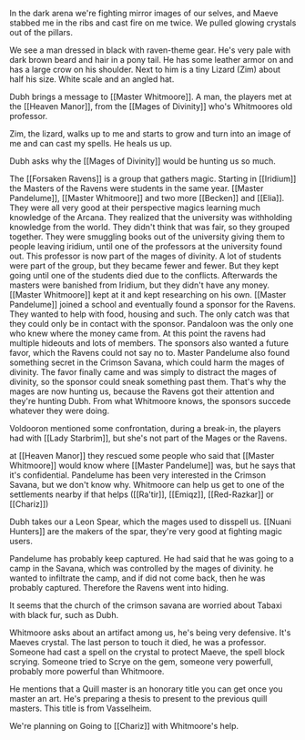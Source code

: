 In the dark arena we're fighting mirror images of our selves, and Maeve stabbed me in the ribs and cast fire on me twice.
We pulled glowing crystals out of the pillars.

We see a man dressed in black with raven-theme gear. He's very pale with dark brown beard and hair in a pony tail. He has some leather armor on and has a large crow on his shoulder.
Next to him is a tiny Lizard (Zim) about half his size. White scale and an angled hat.

Dubh brings a message to [[Master Whitmoore]]. A man, the players met at the [[Heaven Manor]], from the [[Mages of Divinity]] who's Whitmoores old professor.

Zim, the lizard, walks up to me and starts to grow and turn into an image of me and can cast my spells. He heals us up.

Dubh asks why the [[Mages of Divinity]] would be hunting us so much.

The [[Forsaken Ravens]] is a group that gathers magic. Starting in [[Iridium]] the Masters of the Ravens were students in the same year. [[Master Pandelume]], [[Master Whitmoore]] and two more [[Becken]] and [[Elia]]. They were all very good at their perspective magics learning much knowledge of the Arcana. They realized that the university was withholding knowledge from the world. They didn't think that was fair, so they grouped together. They were smuggling books out of the university giving them to people leaving iridium, until one of the professors at the university found out. This professor is now part of the mages of divinity. A lot of students were part of the group, but they became fewer and fewer. But they kept going until one of the students died due to the conflicts. Afterwards the masters were banished from Iridium, but they didn't have any money.
[[Master Whitmoore]] kept at it and kept researching on his own.
[[Master Pandelume]] joined a school and eventually found a sponsor for the Ravens. They wanted to help with food, housing and such. The only catch was that they could only be in contact with the sponsor. Pandaloon was the only one who knew where the money came from. At this point the ravens had  multiple hideouts and lots of members.
The sponsors also wanted a future favor, which the Ravens could not say no to. Master Pandelume also found something secret in the Crimson Savana, which could harm the mages of divinity.
The favor finally came and was simply to distract the mages of divinity, so the sponsor could sneak something past them. That's why the mages are now hunting us, because the Ravens got their attention and they're hunting Dubh.
From what Whitmoore knows, the sponsors succede whatever they were doing.

Voldooron mentioned some confrontation, during a break-in, the players had with [[Lady Starbrim]], but she's not part of the Mages or the Ravens.

at [[Heaven Manor]] they rescued some people who said that [[Master Whitmoore]] would know where [[Master Pandelume]] was, but he says that it's confidential.
Pandelume has been very interested in the Crimson Savana, but we don't know why. Whitmoore can help us get to one of the settlements nearby if that helps ([[Ra'tir]], [[Emiqz]], [[Red-Razkar]] or [[Chariz]])

Dubh takes our a Leon Spear, which the mages used to disspell us. [[Nuani Hunters]] are the makers of the spar, they're very good at fighting magic users.

Pandelume has probably keep captured. He had said that he was going to a camp in the Savana, which was controlled by the mages of divinity. he wanted to infiltrate the camp, and if did not come back, then he was probably captured. Therefore the Ravens went into hiding.

It seems that the church of the crimson savana are worried about Tabaxi with black fur, such as Dubh.

Whitmoore asks about an artifact among us, he's being very defensive. It's Maeves crystal.
The last person to touch it died, he was a professor. Someone had cast a spell on the crystal to protect Maeve, the spell block scrying.
Someone tried to Scrye on the gem, someone very powerfull, probably more powerful than Whitmoore.

He mentions that a Quill master is an honorary title you can get once you master an art. He's preparing a thesis to present to the previous quill masters. This title is from Vasselheim.

We're planning on Going to [[Chariz]] with Whitmoore's help.